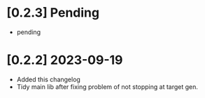 # [0.2.3] Pending
* pending

# [0.2.2] 2023-09-19
* Added this changelog
* Tidy main lib after fixing problem of not stopping at target gen.